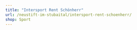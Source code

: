 ```yaml
---
title: "Intersport Rent Schönherr"
url: /neustift-im-stubaital/intersport-rent-schoenherr/
shop: Sport
---
```

